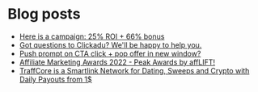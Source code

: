 # Blog posts
<!-- BLOG-POST-LIST:START -->
- [Here is a campaign: 25% ROI + 66% bonus](https://afflift.com/f/threads/here-is-a-campaign-25-roi-66-bonus.9456/)
- [Got questions to Clickadu? We&#39;ll be happy to help you.](https://afflift.com/f/threads/got-questions-to-clickadu-well-be-happy-to-help-you.2674/)
- [Push prompt on CTA click + pop offer in new window?](https://afflift.com/f/threads/push-prompt-on-cta-click-pop-offer-in-new-window.10038/)
- [Affiliate Marketing Awards 2022 - Peak Awards by affLIFT!](https://afflift.com/f/threads/affiliate-marketing-awards-2022-peak-awards-by-afflift.9939/)
- [TraffCore is a Smartlink Network for Dating, Sweeps and Crypto with Daily Payouts from 1$](https://afflift.com/f/threads/traffcore-is-a-smartlink-network-for-dating-sweeps-and-crypto-with-daily-payouts-from-1.8700/)
<!-- BLOG-POST-LIST:END -->
